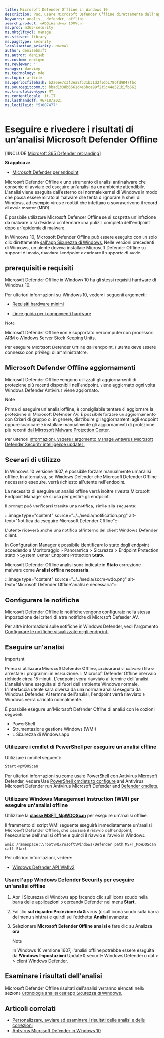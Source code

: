 ```yaml
---
title: Microsoft Defender Offline in Windows 10
description: Puoi usare Microsoft Defender Offline direttamente dall'app Windows Defender Antivirus app. È inoltre possibile gestire la modalità di distribuzione nella rete.
keywords: analisi, defender, offline
search.product: eADQiWindows 10XVcnh
ms.prod: m365-security
ms.mktglfcycl: manage
ms.sitesec: library
ms.pagetype: security
localization_priority: Normal
author: denisebmsft
ms.author: deniseb
ms.custom: nextgen
ms.reviewer: ''
manager: dansimp
ms.technology: mde
ms.topic: article
ms.openlocfilehash: b2a6ee7c3f3ea2fb31b31d2f1db178bfd9847fbc
ms.sourcegitcommit: bbad1938b6661d4a6bca99f235c44e521b1fb662
ms.translationtype: MT
ms.contentlocale: it-IT
ms.lasthandoff: 06/18/2021
ms.locfileid: "53007477"
---
```

# <a name="run-and-review-the-results-of-a-microsoft-defender-offline-scan"></a>Eseguire e rivedere i risultati di un’analisi Microsoft Defender Offline

[!INCLUDE [Microsoft 365 Defender rebranding](../../includes/microsoft-defender.md)]


**Si applica a:**

- [Microsoft Defender per endpoint](/microsoft-365/security/defender-endpoint/)

Microsoft Defender Offline è uno strumento di analisi antimalware che consente di avviare ed eseguire un'analisi da un ambiente attendibile. L'analisi viene eseguita dall'esterno del normale kernel di Windows in modo che possa essere mirato al malware che tenta di ignorare la shell di Windows, ad esempio virus e rootkit che infettano o sovrascrivono il record di avvio master (MBR).

È possibile utilizzare Microsoft Defender Offline se si sospetta un'infezione da malware o si desidera confermare una pulizia completa dell'endpoint dopo un'epidemia di malware.

In Windows 10, Microsoft Defender Offline può essere eseguito con un solo clic direttamente [dall'app Sicurezza di Windows.](microsoft-defender-security-center-antivirus.md) Nelle versioni precedenti di Windows, un utente doveva installare Microsoft Defender Offline su supporti di avvio, riavviare l'endpoint e caricare il supporto di avvio.

## <a name="prerequisites-and-requirements"></a>prerequisiti e requisiti

Microsoft Defender Offline in Windows 10 ha gli stessi requisiti hardware di Windows 10. 

Per ulteriori informazioni sui Windows 10, vedere i seguenti argomenti:

- [Requisiti hardware minimi](/windows-hardware/design/minimum/minimum-hardware-requirements-overview)

- [Linee guida per i componenti hardware](/windows-hardware/design/component-guidelines/components)

> [!NOTE]
> Microsoft Defender Offline non è supportato nei computer con processori ARM o Windows Server Stock Keeping Units.

Per eseguire Microsoft Defender Offline dall'endpoint, l'utente deve essere connesso con privilegi di amministratore.
 
## <a name="microsoft-defender-offline-updates"></a>Microsoft Defender Offline aggiornamenti

Microsoft Defender Offline vengono utilizzati gli aggiornamenti di protezione più recenti disponibili nell'endpoint. viene aggiornato ogni volta Windows Defender Antivirus viene aggiornato. 

> [!NOTE]
> Prima di eseguire un'analisi offline, è consigliabile tentare di aggiornare la protezione di Microsoft Defender AV. È possibile forzare un aggiornamento con Criteri di gruppo o, in genere, distribuire gli aggiornamenti agli endpoint oppure scaricare e installare manualmente gli aggiornamenti di protezione più recenti [dal Microsoft Malware Protection Center](https://www.microsoft.com/security/portal/definitions/adl.aspx).

Per ulteriori [informazioni, vedere l'argomento Manage Antivirus Microsoft Defender Security intelligence updates.](manage-protection-updates-microsoft-defender-antivirus.md)

## <a name="usage-scenarios"></a>Scenari di utilizzo

In Windows 10 versione 1607, è possibile forzare manualmente un'analisi offline. In alternativa, se Windows Defender che Microsoft Defender Offline necessario eseguire, verrà richiesto all'utente nell'endpoint. 

La necessità di eseguire un'analisi offline verrà inoltre rivelata Microsoft Endpoint Manager se si usa per gestire gli endpoint.

Il prompt può verificarsi tramite una notifica, simile alla seguente:

:::image type="content" source="../../media/notification.png" alt-text="Notifica da eseguire Microsoft Defender Offline":::

L'utente riceverà anche una notifica all'interno del client Windows Defender client.

In Configuration Manager è possibile identificare lo stato degli endpoint accedendo a Monitoraggio > Panoramica > Sicurezza > Endpoint Protection stato > System Center Endpoint Protection **Stato**. 

Microsoft Defender Offline analisi sono indicate in **Stato** correzione malware come **Analisi offline necessaria.**

:::image type="content" source="../../media/sccm-wdo.png" alt-text="Microsoft Defender Offline'analisi è necessaria":::

## <a name="configure-notifications"></a>Configurare le notifiche

Microsoft Defender Offline le notifiche vengono configurate nella stessa impostazione dei criteri di altre notifiche di Microsoft Defender AV.

Per altre informazioni sulle notifiche in Windows Defender, vedi l'argomento [Configurare le notifiche visualizzate negli endpoint.](configure-notifications-microsoft-defender-antivirus.md)

## <a name="run-a-scan"></a>Eseguire un'analisi 

> [!IMPORTANT]
> Prima di utilizzare Microsoft Defender Offline, assicurarsi di salvare i file e arrestare i programmi in esecuzione. L Microsoft Defender Offline intervaio richiede circa 15 minuti. L'endpoint verrà riavviato al termine dell'analisi. L'analisi viene eseguita al di fuori dell'ambiente Windows normale. L'interfaccia utente sarà diversa da una normale analisi eseguita da Windows Defender. Al termine dell'analisi, l'endpoint verrà riavviato e Windows verrà caricato normalmente.

È possibile eseguire un'Microsoft Defender Offline di analisi con le opzioni seguenti:

- PowerShell
- Strumentazione gestione Windows (WMI)
- L Sicurezza di Windows app



### <a name="use-powershell-cmdlets-to-run-an-offline-scan"></a>Utilizzare i cmdlet di PowerShell per eseguire un'analisi offline

Utilizzare i cmdlet seguenti:

```PowerShell
Start-MpWDOScan
```

Per ulteriori informazioni su come usare PowerShell con Antivirus Microsoft Defender, vedere Use [PowerShell cmdlets to configure](use-powershell-cmdlets-microsoft-defender-antivirus.md) and Antivirus Microsoft Defender run Antivirus Microsoft Defender and [Defender cmdlets.](/powershell/module/defender/)

### <a name="use-windows-management-instruction-wmi-to-run-an-offline-scan"></a>Utilizzare Windows Management Instruction (WMI) per eseguire un'analisi offline

Utilizzare la [**classe MSFT_MpWDOScan**](/previous-versions/windows/desktop/legacy/dn455323(v=vs.85)) per eseguire un'analisi offline.

Il frammento di script WMI seguente eseguirà immediatamente un'analisi Microsoft Defender Offline, che causerà il riavvio dell'endpoint, l'esecuzione dell'analisi offline e quindi il riavvio e l'avvio in Windows.

```console
wmic /namespace:\\root\Microsoft\Windows\Defender path MSFT_MpWDOScan call Start 
```

Per ulteriori informazioni, vedere:
- [Windows Defender API WMIv2](/previous-versions/windows/desktop/defender/windows-defender-wmiv2-apis-portal)


### <a name="use-the-windows-defender-security-app-to-run-an-offline-scan"></a>Usare l'app Windows Defender Security per eseguire un'analisi offline

1. Apri l Sicurezza di Windows app facendo clic sull'icona scudo nella barra delle applicazioni o cercando Defender nel menu **Start.**

2. Fai clic **sul riquadro Protezione da &** virus (o sull'icona scudo sulla barra dei menu sinistra) e quindi sull'etichetta **Analisi** avanzata:
    
3. Selezionare **Microsoft Defender Offline analisi e** fare clic su Analizza **ora.**

    > [!NOTE]
    > In Windows 10 versione 1607, l'analisi offline potrebbe essere eseguita da **Windows Impostazioni** Update & security Windows Defender o dal  >    >   client Windows Defender.


## <a name="review-scan-results"></a>Esaminare i risultati dell'analisi

Microsoft Defender Offline risultati dell'analisi verranno elencati nella sezione [Cronologia analisi dell'app Sicurezza di Windows.](microsoft-defender-security-center-antivirus.md) 


## <a name="related-articles"></a>Articoli correlati

- [Personalizzare, avviare ed esaminare i risultati delle analisi e delle correzioni](customize-run-review-remediate-scans-microsoft-defender-antivirus.md)
- [Antivirus Microsoft Defender in Windows 10](microsoft-defender-antivirus-in-windows-10.md)